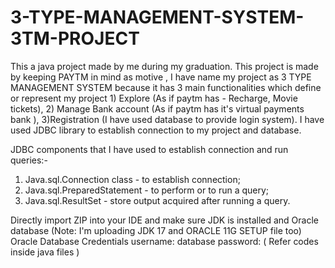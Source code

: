 # 3-TYPE-MANAGEMENT-SYSTEM-3TM-PROJECT
This a java project made by me during my graduation. This project is made by keeping PAYTM in mind as motive , I have name my project as 3 TYPE MANAGEMENT SYSTEM because it has 3 main functionalities which define or represent my project 1) Explore (As if paytm has - Recharge, Movie tickets), 2) Manage Bank account (As if paytm has it's virtual payments bank ), 3)Registration (I  have used database to provide login system). I have used JDBC library to establish connection to my project and database.

JDBC components that I have used to establish connection and run queries:-
1) Java.sql.Connection class - to establish connection;
2) Java.sql.PreparedStatement - to perform or to run a query;
3) Java.sql.ResultSet - store output acquired after running a query.

Directly import ZIP into your IDE and make sure JDK is installed and Oracle database
(Note: I'm uploading JDK 17 and ORACLE 11G SETUP file too)
Oracle Database Credentials 
username: database
password: ( Refer codes inside java files )

